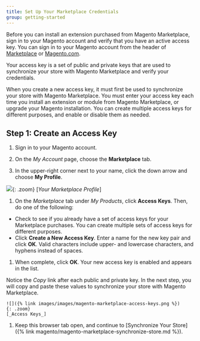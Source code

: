 ```yaml
---
title: Set Up Your Marketplace Credentials
group: getting-started
---
```


Before you can install an extension purchased from Magento Marketplace, sign in to your Magento account and verify that you have an active access key. You can sign in to your Magento account from the header of [Marketplace][1] or [Magento.com][2].

Your access key is a set of public and private keys that are used to synchronize your store with Magento Marketplace and verify your credentials.

When you create a new access key, it must first be used to synchronize your store with Magento Marketplace. You must enter  your access key each time you install an extension or module from Magento Marketplace, or upgrade your Magento installation. You can create multiple access keys for different purposes, and enable or disable them as needed.

## Step 1: Create an Access Key

1. Sign in to your Magento account.

1. On the _My Account_ page, choose the **Marketplace** tab.

1. In the upper-right corner next to your name, click the down arrow and choose **My Profile**.

  ![]({% link images/images/magento-marketplace-profile.png %}){: .zoom}
  [_Your Marketplace Profile_]

1. On the _Marketplace_ tab under _My Products_, click **Access Keys**. Then, do one of the following:

  - Check to see if you already have a set of access keys for your Marketplace purchases. You can create multiple sets of access keys for different purposes.
  - Click **Create a New Access Key**. Enter a name for the new key pair and click **OK**. Valid characters include upper- and lowercase characters, and hyphens instead of spaces.

1. When complete, click **OK**. Your new access key is enabled and appears in the list.

  Notice the _Copy_ link after each public and private key. In the next step, you will copy and paste these values to synchronize your store with Magento Marketplace.

    ![]({% link images/images/magento-marketplace-access-keys.png %}){: .zoom}
    [_Access Keys_]

1. Keep this browser tab open, and continue to [Synchronize Your Store]({% link magento/magento-marketplace-synchronize-store.md %}).

[1]: https://marketplace.magento.com/
[2]: https://magento.com/
